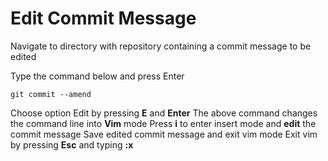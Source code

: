 # Edit Commit Message

 Navigate to directory with repository containing a  commit message to be edited

Type the command below and press Enter
```git
git commit --amend
```
Choose option Edit by pressing **E** and **Enter**
The above command changes the command line into **Vim** mode
Press **i** to enter insert mode and **edit** the commit message
Save edited commit message and exit vim mode
Exit vim by pressing **Esc** and typing **:x**
